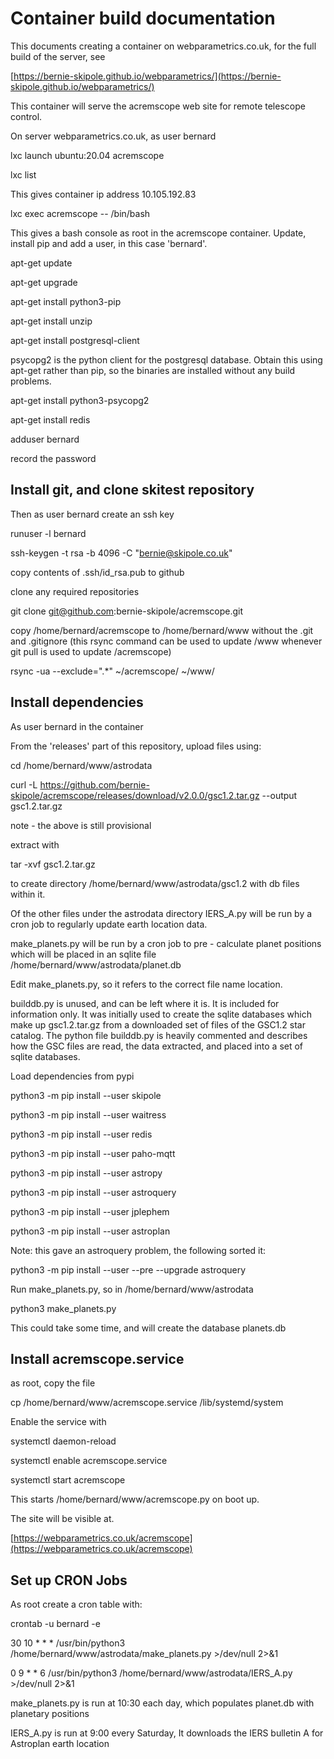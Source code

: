 # Container build documentation

This documents creating a container on webparametrics.co.uk, for the full build of the server, see

[https://bernie-skipole.github.io/webparametrics/](https://bernie-skipole.github.io/webparametrics/)

This container will serve the acremscope web site for remote telescope control.

On server webparametrics.co.uk, as user bernard

lxc launch ubuntu:20.04 acremscope

lxc list

This gives container ip address 10.105.192.83

lxc exec acremscope -- /bin/bash

This gives a bash console as root in the acremscope container. Update, install pip and add a user, in this case 'bernard'.

apt-get update

apt-get upgrade

apt-get install python3-pip

apt-get install unzip

apt-get install postgresql-client

psycopg2 is the python client for the postgresql database. Obtain this using apt-get rather than pip, so the binaries are installed without any build problems.

apt-get install python3-psycopg2

apt-get install redis

adduser bernard

record the password

## Install git, and clone skitest repository

Then as user bernard create an ssh key

runuser -l bernard

ssh-keygen -t rsa -b 4096 -C "bernie@skipole.co.uk"

copy contents of .ssh/id_rsa.pub to github

clone any required repositories

git clone git@github.com:bernie-skipole/acremscope.git

copy /home/bernard/acremscope to /home/bernard/www without the .git and .gitignore
(this rsync command can be used to update /www whenever git pull is used to update /acremscope)

rsync -ua --exclude=".*" ~/acremscope/ ~/www/


## Install dependencies


As user bernard in the container

From the 'releases' part of this repository, upload files using:

cd /home/bernard/www/astrodata

curl -L https://github.com/bernie-skipole/acremscope/releases/download/v2.0.0/gsc1.2.tar.gz --output gsc1.2.tar.gz

note - the above is still provisional

extract with

tar -xvf gsc1.2.tar.gz

to create directory /home/bernard/www/astrodata/gsc1.2 with db files within it.

Of the other files under the astrodata directory IERS_A.py will be run by a cron job to regularly update earth location data.

make_planets.py will be run by a cron job to pre - calculate planet positions which will be placed in an sqlite file /home/bernard/www/astrodata/planet.db

Edit make_planets.py, so it refers to the correct file name location.

builddb.py is unused, and can be left where it is. It is included for information only. It was initially used to create the sqlite databases which make up gsc1.2.tar.gz from a downloaded set of files of the GSC1.2 star catalog. The python file builddb.py is heavily commented and describes how the GSC files are read, the data extracted, and placed into a set of sqlite databases.

Load dependencies from pypi

python3 -m pip install --user skipole

python3 -m pip install --user waitress

python3 -m pip install --user redis

python3 -m pip install --user paho-mqtt

python3 -m pip install --user astropy

python3 -m pip install --user astroquery

python3 -m pip install --user jplephem

python3 -m pip install --user astroplan

Note: this gave an astroquery problem, the following sorted it:

python3 -m pip install --user --pre --upgrade astroquery


Run make_planets.py, so in /home/bernard/www/astrodata

python3 make_planets.py

This could take some time, and will create the database planets.db

## Install acremscope.service

as root, copy the file

cp /home/bernard/www/acremscope.service /lib/systemd/system

Enable the service with

systemctl daemon-reload

systemctl enable acremscope.service

systemctl start acremscope

This starts /home/bernard/www/acremscope.py on boot up.

The site will be visible at.

[https://webparametrics.co.uk/acremscope](https://webparametrics.co.uk/acremscope)

## Set up CRON Jobs

As root create a cron table with:

crontab -u bernard -e

30 10 * * * /usr/bin/python3 /home/bernard/www/astrodata/make_planets.py >/dev/null 2>&1

0 9 * * 6 /usr/bin/python3 /home/bernard/www/astrodata/IERS_A.py >/dev/null 2>&1

make_planets.py is run at 10:30 each day, which populates planet.db with planetary positions

IERS_A.py is run at 9:00 every Saturday, It downloads the IERS bulletin A for Astroplan earth location







